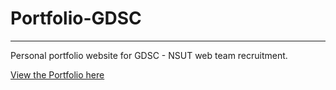# Portfolio-GDSC
---
Personal portfolio website for GDSC - NSUT web team recruitment.


[View the Portfolio here](https://parasroy-gdsc.herokuapp.com/)
